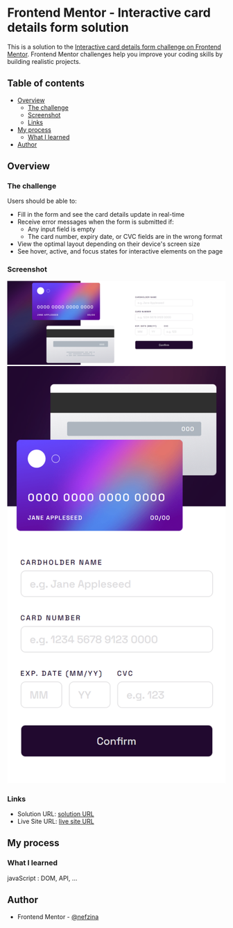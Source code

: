 # Frontend Mentor - Interactive card details form solution

This is a solution to the [Interactive card details form challenge on Frontend Mentor](https://www.frontendmentor.io/challenges/interactive-card-details-form-XpS8cKZDWw). Frontend Mentor challenges help you improve your coding skills by building realistic projects. 

## Table of contents

- [Overview](#overview)
  - [The challenge](#the-challenge)
  - [Screenshot](#screenshot)
  - [Links](#links)
- [My process](#my-process)
  - [What I learned](#what-i-learned)
- [Author](#author)

## Overview

### The challenge

Users should be able to:

- Fill in the form and see the card details update in real-time
- Receive error messages when the form is submitted if:
  - Any input field is empty
  - The card number, expiry date, or CVC fields are in the wrong format
- View the optimal layout depending on their device's screen size
- See hover, active, and focus states for interactive elements on the page

### Screenshot

![desktop design](./screenshot_desktop_design.png)
![mobile design](./screenshot_mobile_design.png)


### Links

- Solution URL: [solution URL](https://github.com/nefzina/interactive-card-details-form-main)
- Live Site URL: [live site URL](https://nefzina.github.io/interactive-card-details-form-main/)

## My process

### What I learned
javaScript : DOM, API, ...

## Author
- Frontend Mentor - [@nefzina](https://www.frontendmentor.io/profile/nefzina)
